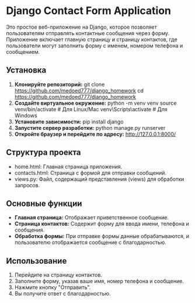 # Django Contact Form Application

Это простое веб-приложение на Django, которое позволяет пользователям отправлять контактные сообщения через форму. Приложение включает главную страницу и страницу контактов, где пользователи могут заполнить форму с именем, номером телефона и сообщением.

## Установка

1. **Клонируйте репозиторий:**
    git clone https://github.com/medoed777/django_homework
    cd https://github.com/medoed777/django_homework
2. **Создайте виртуальное окружение:**
    python -m venv venv
    source venv/bin/activate  # Для Linux/Mac
    venv\Scripts\activate     # Для Windows
3. **Установите зависимости:**
    pip install django
4. **Запустите сервер разработки:**
    python manage.py runserver
5. **Откройте браузер и перейдите по адресу:**
    http://127.0.0.1:8000/

## Структура проекта

- home.html: Главная страница приложения.
- contacts.html: Страница с формой для отправки сообщений.
- views.py: Файл, содержащий представления (views) для обработки запросов.

## Основные функции

- **Главная страница:** Отображает приветственное сообщение.
- **Страница контактов:** Содержит форму для ввода имени, телефона и сообщения.
- **Обработка формы:** При отправке формы данные обрабатываются, и пользователю отображается сообщение с благодарностью.

## Использование

1. Перейдите на страницу контактов.
2. Заполните форму, указав ваше имя, номер телефона и сообщение.
3. Нажмите кнопку "Отправить".
4. Вы получите ответ с благодарностью.
